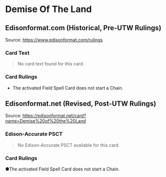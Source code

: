 # Demise Of The Land

## Edisonformat.com (Historical, Pre-UTW Rulings)

Source: https://www.edisonformat.com/rulings

### Card Text

> No card text found for this card.

### Card Rulings

*   The activated Field Spell Card does not start a Chain.

## Edisonformat.net (Revised, Post-UTW Rulings)

Source: https://edisonformat.net/card?name=Demise%20of%20the%20Land

### Edison-Accurate PSCT

> No Edison-Accurate PSCT available for this card.

### Card Rulings

●The activated Field Spell Card does not start a Chain.
            